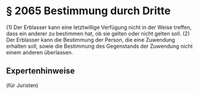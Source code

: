 # § 2065 Bestimmung durch Dritte
(1) Der Erblasser kann eine letztwillige Verfügung nicht in der Weise treffen, dass ein anderer zu bestimmen hat, ob sie gelten oder nicht gelten soll.
(2) Der Erblasser kann die Bestimmung der Person, die eine Zuwendung erhalten soll, sowie die Bestimmung des Gegenstands der Zuwendung nicht einem anderen überlassen.
## Expertenhinweise
(für Juristen)
